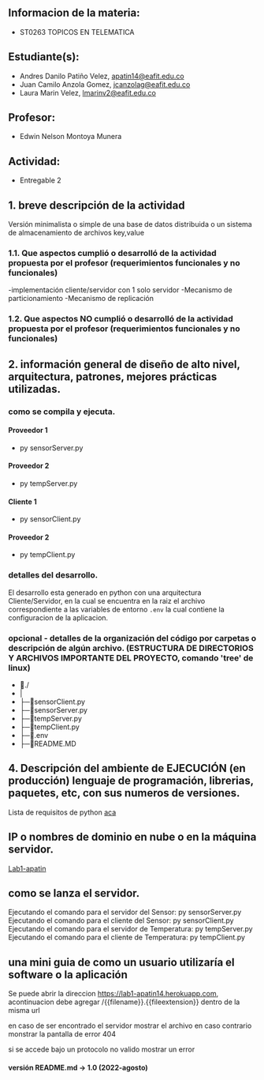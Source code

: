 ## Informacion de la materia:

- ST0263 TOPICOS EN TELEMATICA

## Estudiante(s):

- Andres Danilo Patiño Velez, apatin14@eafit.edu.co
- Juan Camilo Anzola Gomez, jcanzolag@eafit.edu.co
- Laura Marin Velez, lmarinv2@eafit.edu.co

## Profesor:

- Edwin Nelson Montoya Munera

## Actividad:

- Entregable 2

## 1. breve descripción de la actividad

Versión minimalista o simple de una base de datos distribuida o un sistema de almacenamiento de archivos key,value

### 1.1. Que aspectos cumplió o desarrolló de la actividad propuesta por el profesor (requerimientos funcionales y no funcionales)

-implementación cliente/servidor con 1 solo servidor
-Mecanismo de particionamiento
-Mecanismo de replicación

### 1.2. Que aspectos NO cumplió o desarrolló de la actividad propuesta por el profesor (requerimientos funcionales y no funcionales)

## 2. información general de diseño de alto nivel, arquitectura, patrones, mejores prácticas utilizadas.


### como se compila y ejecuta.

#### Proveedor 1

- py sensorServer.py

#### Proveedor 2

- py tempServer.py

#### Cliente 1

- py sensorClient.py

#### Proveedor 2

- py tempClient.py

### detalles del desarrollo.

El desarrollo esta generado en python con una arquitectura Cliente/Servidor, en la cual se encuentra en la raiz el archivo correspondiente a las variables de entorno `.env` la cual contiene la configuracion de la aplicacion.

### opcional - detalles de la organización del código por carpetas o descripción de algún archivo. (ESTRUCTURA DE DIRECTORIOS Y ARCHIVOS IMPORTANTE DEL PROYECTO, comando 'tree' de linux)

- 📁./
-  |
- ├─💽sensorClient.py
- ├─💽sensorServer.py
- ├─💽tempServer.py
- ├─💽tempClient.py
- ├─💽.env
- ├─💽README.MD


## 4. Descripción del ambiente de EJECUCIÓN (en producción) lenguaje de programación, librerias, paquetes, etc, con sus numeros de versiones.

Lista de requisitos de python [aca](https://github.com/apatin14/lab2-apatin14_jcanzolag/blob/master/requirements.txt)

## IP o nombres de dominio en nube o en la máquina servidor.

[Lab1-apatin](https://lab1-apatin14.herokuapp.com/)

## como se lanza el servidor.

Ejecutando el comando para el servidor del Sensor: py sensorServer.py
Ejecutando el comando para el cliente del Sensor: py sensorClient.py
Ejecutando el comando para el servidor de Temperatura: py tempServer.py
Ejecutando el comando para el cliente de Temperatura: py tempClient.py

## una mini guia de como un usuario utilizaría el software o la aplicación

Se puede abrir la direccion https://lab1-apatin14.herokuapp.com, acontinuacion debe agregar /{{filename}}.{{fileextension}} dentro de la misma url

en caso de ser encontrado el servidor mostrar el archivo
en caso contrario monstrar la pantalla de error 404

si se accede bajo un protocolo no valido mostrar un error

#### versión README.md -> 1.0 (2022-agosto)
